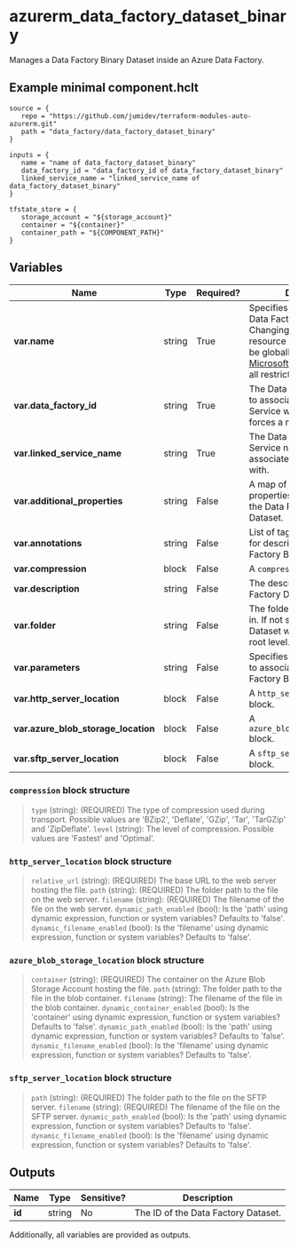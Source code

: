 # azurerm_data_factory_dataset_binary

Manages a Data Factory Binary Dataset inside an Azure Data Factory.

## Example minimal component.hclt

```hcl
source = {
   repo = "https://github.com/jumidev/terraform-modules-auto-azurerm.git" 
   path = "data_factory/data_factory_dataset_binary" 
}

inputs = {
   name = "name of data_factory_dataset_binary" 
   data_factory_id = "data_factory_id of data_factory_dataset_binary" 
   linked_service_name = "linked_service_name of data_factory_dataset_binary" 
}

tfstate_store = {
   storage_account = "${storage_account}" 
   container = "${container}" 
   container_path = "${COMPONENT_PATH}" 
}

```

## Variables

| Name | Type | Required? |  Description |
| ---- | ---- | --------- |  ----------- |
| **var.name** | string | True | Specifies the name of the Data Factory Binary Dataset. Changing this forces a new resource to be created. Must be globally unique. See the [Microsoft documentation](https://docs.microsoft.com/azure/data-factory/naming-rules) for all restrictions. | 
| **var.data_factory_id** | string | True | The Data Factory ID in which to associate the Linked Service with. Changing this forces a new resource. | 
| **var.linked_service_name** | string | True | The Data Factory Linked Service name in which to associate the Binary Dataset with. | 
| **var.additional_properties** | string | False | A map of additional properties to associate with the Data Factory Binary Dataset. | 
| **var.annotations** | string | False | List of tags that can be used for describing the Data Factory Binary Dataset. | 
| **var.compression** | block | False | A `compression` block. | 
| **var.description** | string | False | The description for the Data Factory Dataset. | 
| **var.folder** | string | False | The folder that this Dataset is in. If not specified, the Dataset will appear at the root level. | 
| **var.parameters** | string | False | Specifies a list of parameters to associate with the Data Factory Binary Dataset. | 
| **var.http_server_location** | block | False | A `http_server_location` block. | 
| **var.azure_blob_storage_location** | block | False | A `azure_blob_storage_location` block. | 
| **var.sftp_server_location** | block | False | A `sftp_server_location` block. | 

### `compression` block structure

>`type` (string): (REQUIRED) The type of compression used during transport. Possible values are 'BZip2', 'Deflate', 'GZip', 'Tar', 'TarGZip' and 'ZipDeflate'.
>`level` (string): The level of compression. Possible values are 'Fastest' and 'Optimal'.

### `http_server_location` block structure

>`relative_url` (string): (REQUIRED) The base URL to the web server hosting the file.
>`path` (string): (REQUIRED) The folder path to the file on the web server.
>`filename` (string): (REQUIRED) The filename of the file on the web server.
>`dynamic_path_enabled` (bool): Is the 'path' using dynamic expression, function or system variables? Defaults to 'false'.
>`dynamic_filename_enabled` (bool): Is the 'filename' using dynamic expression, function or system variables? Defaults to 'false'.

### `azure_blob_storage_location` block structure

>`container` (string): (REQUIRED) The container on the Azure Blob Storage Account hosting the file.
>`path` (string): The folder path to the file in the blob container.
>`filename` (string): The filename of the file in the blob container.
>`dynamic_container_enabled` (bool): Is the 'container' using dynamic expression, function or system variables? Defaults to 'false'.
>`dynamic_path_enabled` (bool): Is the 'path' using dynamic expression, function or system variables? Defaults to 'false'.
>`dynamic_filename_enabled` (bool): Is the 'filename' using dynamic expression, function or system variables? Defaults to 'false'.

### `sftp_server_location` block structure

>`path` (string): (REQUIRED) The folder path to the file on the SFTP server.
>`filename` (string): (REQUIRED) The filename of the file on the SFTP server.
>`dynamic_path_enabled` (bool): Is the 'path' using dynamic expression, function or system variables? Defaults to 'false'.
>`dynamic_filename_enabled` (bool): Is the 'filename' using dynamic expression, function or system variables? Defaults to 'false'.



## Outputs

| Name | Type | Sensitive? | Description |
| ---- | ---- | --------- | --------- |
| **id** | string | No  | The ID of the Data Factory Dataset. | 

Additionally, all variables are provided as outputs.
